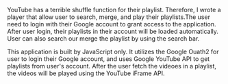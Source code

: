 YouTube has a terrible shuffle function for their playlist. Therefore, I wrote a player that allow user to search, merge, and play their playlists.The user need to login with their Google account to grant access to the application. After user login, their playlists in their account will be loaded automatically. User can also search our merge the playlist by using the search bar.

This application is built by JavaScript only. It utilizes the Google Ouath2 for user to login their Google account, and uses Google YouTube API to get playlists from user's account. After the user fetch the videoes in a playlist, the videos will be played using the YouTube iFrame API.